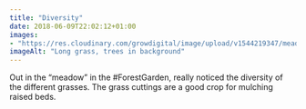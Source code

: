 ```yaml
---
title: "Diversity"
date: 2018-06-09T22:02:12+01:00
images: 
- "https://res.cloudinary.com/growdigital/image/upload/v1544219347/meadow-28824815048.jpg"
imageAlt: "Long grass, trees in background"
---
```


Out in the “meadow” in the #ForestGarden, really noticed the diversity of the different grasses. The grass cuttings are a good crop for mulching raised beds.
